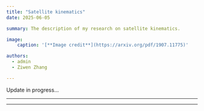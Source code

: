 ```yaml
---
title: "Satellite kinematics"
date: 2025-06-05

summary: The description of my research on satellite kinematics.

image:
    caption: '[**Image credit**](https://arxiv.org/pdf/1907.11775)'

authors:
  - admin
  - Ziwen Zhang

---
```


Update in progress...

---

<script defer src="https://cdn.commento.io/js/commento.js"></script>
<div id="commento"></div>

---
